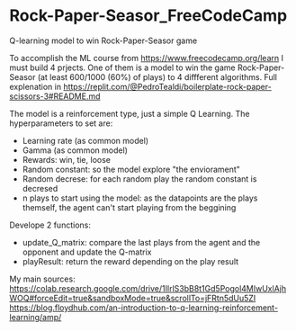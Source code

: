 # Rock-Paper-Seasor_FreeCodeCamp
Q-learning model to win Rock-Paper-Seasor game

To accomplish the ML course from https://www.freecodecamp.org/learn I must build 4 prjects. One of them is a model to win the game Rock-Paper-Seasor (at least 600/1000 (60%) of plays) to 4 diffferent algorithms. Full explenation in https://replit.com/@PedroTealdi/boilerplate-rock-paper-scissors-3#README.md

The model is a reinforcement type, just a simple Q Learning. The hyperparameters to set are:
- Learning rate (as common model)
- Gamma (as common model)
- Rewards: win, tie, loose
- Random constant: so the model explore "the enviorament"
- Random decrese: for each random play the random constant is decresed
- n plays to start using the model: as the datapoints are the plays themself, the agent can't start playing from the beggining 

Develope 2 functions:
- update_Q_matrix: compare the last plays from the agent and the opponent and update the Q-matrix
- playResult: return the reward depending on the play result

My main sources:
https://colab.research.google.com/drive/1IlrlS3bB8t1Gd5Pogol4MIwUxlAjhWOQ#forceEdit=true&sandboxMode=true&scrollTo=jFRtn5dUu5ZI
https://blog.floydhub.com/an-introduction-to-q-learning-reinforcement-learning/amp/
